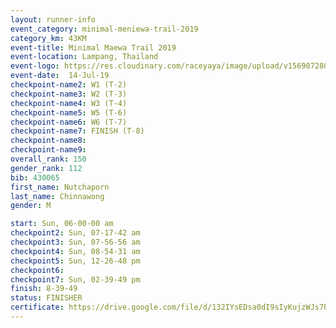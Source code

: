 ```yaml
---
layout: runner-info 
event_category: minimal-meniewa-trail-2019 
category_km: 43KM 
event-title: Minimal Maewa Trail 2019 
event-location: Lampang, Thailand 
event-logo: https://res.cloudinary.com/raceyaya/image/upload/v1569072805/logo/minimal-trail_ktnvsp.jpg 
event-date:  14-Jul-19 
checkpoint-name2: W1 (T-2) 
checkpoint-name3: W2 (T-3) 
checkpoint-name4: W3 (T-4) 
checkpoint-name5: W5 (T-6) 
checkpoint-name6: W6 (T-7) 
checkpoint-name7: FINISH (T-8) 
checkpoint-name8: 
checkpoint-name9: 
overall_rank: 150
gender_rank: 112
bib: 430065
first_name: Nutchaporn
last_name: Chinnawong
gender: M

start: Sun, 06-00-00 am
checkpoint2: Sun, 07-17-42 am
checkpoint3: Sun, 07-56-56 am
checkpoint4: Sun, 08-54-31 am
checkpoint5: Sun, 12-26-48 pm
checkpoint6: 
checkpoint7: Sun, 02-39-49 pm
finish: 8-39-49
status: FINISHER
certificate: https://drive.google.com/file/d/132IYsEDsa0dI9sIyKujzWJs7PxK8oihl/view?usp=sharing
---
```


